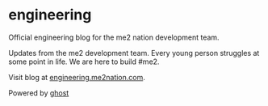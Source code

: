 # engineering
Official engineering blog for the me2 nation development team. 

Updates from the me2 development team. Every young person struggles at some point in life. We are here to build #me2. 

Visit blog at [engineering.me2nation.com](http://engineering.me2nation.com/).

Powered by [ghost](https://ghost.org)